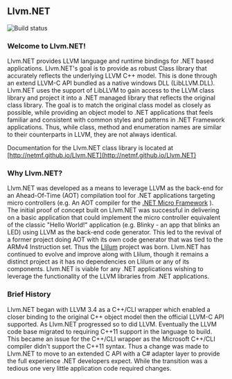 ## Llvm.NET
![Build status](https://telliam.visualstudio.com/DefaultCollection/_apis/public/build/definitions/fb2ef014-95d6-4df2-a906-2b1187e8f36f/2/badge)

### Welcome to Llvm.NET!
Llvm.NET provides LLVM language and runtime bindings for .NET based applications. Llvm.NET's goal is to provide as robust Class library that
accurately reflects the underlying LLVM C++ model. This is done through an extend LLVM-C API bundled as a native windows DLL (LibLLVM.DLL). Llvm.NET
uses the support of LibLLVM to gain access to the LLVM class library and project it into a .NET managed library that reflects the original class library.
The goal is to match the original class model as closely as possible, while providing an object model to .NET applications that feels familiar and consistent
with common styles and patterns in .NET Framework applications. Thus, while class, method and enumeration names are similar to their counterparts in LLVM, they
are not always identical.

Documentation for the Llvm.NET class library is located at [http://netmf.github.io/Llvm.NET](http://netmf.github.io/Llvm.NET)

### Why Llvm.NET?
Llvm.NET was developed as a means to leverage LLVM as the back-end for an Ahead-Of-Time (AOT) compilation tool for .NET applications targeting micro controllers
(e.g. An AOT compiler for the [.NET Micro Framework](http://www.netmf.com) ). The initial proof of concept built on Llvm.NET was successful in delivering on a
basic application that could implement the micro controller equivalent of the classic "Hello World!" application (e.g. Blinky - an app that blinks an LED) using
LLVM as the back-end code generator. This led to the revival of a former project doing AOT with its own code generator that was tied to the ARMv4 Instruction set.
Thus the [Llilum](https://www.github.com/netmf/Llilum) project was born. Llvm.NET has continued to evolve and improve along with Llilum, though it remains a distinct
project as it has no dependencies on Llilum or any of its components. Llvm.NET is viable for any .NET applications wishing to leverage the functionality of the LLVM
libraries from .NET applications.

### Brief History
Llvm.NET began with LLVM 3.4 as a C++/CLI wrapper which enabled a closer binding to the original C++ object model then the official LLVM-C API supported.
As Llvm.NET progressed so to did LLVM. Eventually the LLVM code base migrated to requiring C++11 support in the language to build. This became an issue for
the C++/CLI wrapper as the Microsoft C++/CLI compiler didn't support the C++11 syntax. Thus a change was made to Llvm.NET to move to an extended C API with
a C# adapter layer to provide the full experience .NET developers expect. While the transition was a tedious one very little application code required changes.
 

